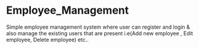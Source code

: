# Employee_Management
Simple employee management system where user can register and login &amp; also manage the existing users that are present i.e(Add new employee , Edit employee, Delete employee) etc..
